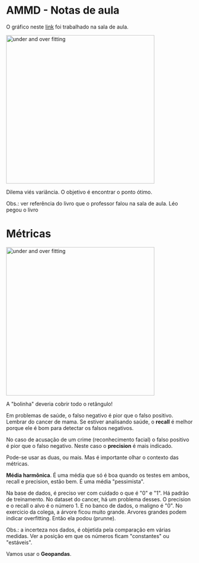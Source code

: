 # AMMD - Notas de aula

O gráfico neste [link](https://cdn.analyticsvidhya.com/wp-content/uploads/2020/02/Screenshot-2020-02-06-at-11.09.13.png) foi trabalhado na sala de aula.

<img src="../img/Screenshot-2020-02-06-at-11.webp" alt="under and over fitting" width="400"/>

Dilema viés variância. O objetivo é encontrar o ponto ótimo. 

Obs.: ver referência do livro que o professor falou na sala de aula. Léo pegou o livro

# Métricas

<img src="../img/Precisionrecall.svg.png" alt="under and over fitting" width="400"/>

A "bolinha" deveria cobrir todo o retângulo!

Em problemas de saúde, o falso negativo é pior que o falso positivo. Lembrar do cancer de mama. Se estiver analisando saúde, o **recall** é melhor porque ele é bom para detectar os falsos negativos.

No caso de acusação de um crime (reconhecimento facial) o falso positivo é pior que o falso negativo. Neste caso o **precision** é mais indicado.

Pode-se usar as duas, ou mais. Mas é importante olhar o contexto das métricas.

**Média harmônica**. É uma média que só é boa quando os testes em ambos, recall e precision, estão bem. É uma média "pessimista".

Na base de dados, é preciso ver com cuidado o que é "0" e "1". Há padrão de treinamento. No dataset do cancer, há um problema desses. O precision e o recall o alvo é o número 1. E no banco de dados, o maligno é "0". No exercicio da colega, a árvore ficou muito grande. Arvores grandes podem indicar overfitting. Então ela podou (prunne). 

Obs.: a incerteza nos dados, é objetida pela comparação em várias medidas. Ver a posição em que os números ficam "constantes" ou "estáveis". 


Vamos usar o **Geopandas**. 